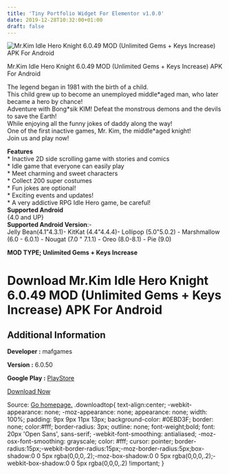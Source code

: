```yaml
---
title: 'Tiny Portfolio Widget For Elementor v1.0.0'
date: 2019-12-28T10:32:00+01:00
draft: false
---
```


![Mr.Kim Idle Hero Knight 6.0.49 MOD (Unlimited Gems + Keys Increase) APK For Android](https://i0.wp.com/apkhome.net/wp-content/uploads/2019/11/Mr.Kim-Idle-Hero-Knight-1.png "Mr.Kim Idle Hero Knight 6.0.49 MOD (Unlimited Gems + Keys Increase) APK For Android")

  

Mr.Kim Idle Hero Knight 6.0.49 MOD (Unlimited Gems + Keys Increase) APK For Android

The legend began in 1981 with the birth of a child.  
This child grew up to become an unemployed middle\*aged man, who later became a hero by chance!  
Adventure with Bong\*sik KIM! Defeat the monstrous demons and the devils to save the Earth!  
While enjoying all the funny jokes of daddy along the way!  
One of the first inactive games, Mr. Kim, the middle\*aged knight!  
Join us and play now!

**Features**  
\* Inactive 2D side scrolling game with stories and comics  
\* Idle game that everyone can easily play  
\* Meet charming and sweet characters  
\* Collect 200 super costumes  
\* Fun jokes are optional!  
\* Exciting events and updates!  
\* A very addictive RPG Idle Hero game, be careful!  
**Supported Android**  
{4.0 and UP}  
**Supported Android Version**:-  
Jelly Bean(4.1"4.3.1)- KitKat (4.4"4.4.4)- Lollipop (5.0"5.0.2) - Marshmallow (6.0 - 6.0.1) - Nougat (7.0 " 7.1.1) - Oreo (8.0-8.1) - Pie (9.0)

**MOD TYPE; Unlimited Gems + Keys Increase**

Download Mr.Kim Idle Hero Knight 6.0.49 MOD (Unlimited Gems + Keys Increase) APK For Android
============================================================================================

Additional Information
----------------------

**Developer :** mafgames

**Version :** 6.0.50

**Google Play :** [PlayStore](https://play.google.com/store/apps/details?id=com.maf.moneyhero)

  

[Download Now](https://store4app.co/post/mr-kim-idle-hero-knight-6-0-49-mod-unlimited-gems-keys-increase-apk-for-android_1574086490)

  
Source: [Go homepage.](https://store4app.co/post/mr-kim-idle-hero-knight-6-0-49-mod-unlimited-gems-keys-increase-apk-for-android_1574086490) .downloadtop{ text-align:center; -webkit-appearance: none; -moz-appearance: none; appearance: none; width: 100%; padding: 9px 9px 11px 13px; background-color: #0EBD3F; border: none; color:#fff; border-radius: 3px; outline: none; font-weight;bold; font: 20px 'Open Sans', sans-serif; -webkit-font-smoothing: antialiased; -moz-osx-font-smoothing: grayscale; color: #fff; cursor: pointer; border-radius:15px;-webkit-border-radius:15px;-moz-border-radius:5px;box-shadow:0 0 5px rgba(0,0,0,.2);-moz-box-shadow:0 0 5px rgba(0,0,0,.2);-webkit-box-shadow:0 0 5px rgba(0,0,0,.2) !important; }